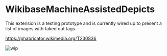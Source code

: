# WikibaseMachineAssistedDepicts

This extension is a testing prototype and is currently wired up to present a list of images with faked out tags.

https://phabricator.wikimedia.org/T230836

![wip](https://user-images.githubusercontent.com/3143487/63376423-9f564600-c342-11e9-9278-36a288c6b195.gif)
